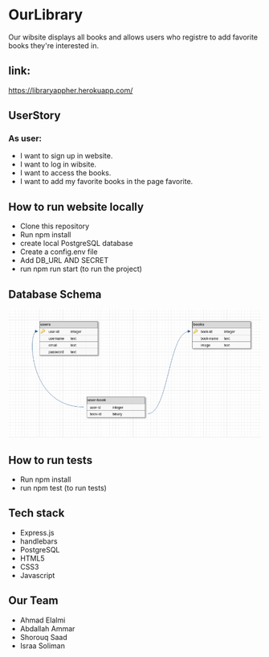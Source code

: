 # OurLibrary
Our wibsite displays all books and allows users who registre to add favorite books they're interested in.

## link:
https://libraryappher.herokuapp.com/

## UserStory
### As user:
* I want to sign up in website.
* I want to log in wibsite.
* I want to access the books.
* I want to add my favorite books in the page favorite.

## How to run website locally
* Clone this repository
* Run npm install
* create local PostgreSQL database
* Create a config.env file
* Add DB_URL AND SECRET
* run npm run start (to run the project)

## Database Schema 
![scemaa](scemaa.png)

## How to run tests
* Run npm install
* run npm test (to run tests)

## Tech stack
* Express.js
* handlebars
* PostgreSQL
* HTML5
* CSS3
* Javascript

## Our Team
* Ahmad Elalmi
* Abdallah Ammar
* Shorouq Saad
* Israa Soliman

